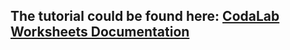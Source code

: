 ## The tutorial could be found here: [CodaLab Worksheets Documentation](https://codalab-worksheets.readthedocs.io/en/latest/examples/quickstart/)


